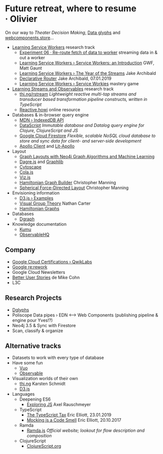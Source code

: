 # Future retreat, where to resume · Olivier

On our way to _Theater Decision Making_, [Data glyphs](https://github.com/olange/noia) and [webcomponents.store](https://webcomponents.store)…

* [Learning Service Workers](https://github.com/olange/learning-service-workers/) research track
  * [Experiment 06 · Re-route fetch of data to worker](../issues/8) streaming data in & out a worker
  * [Learning Service Workers › Service Workers: an Introduction](https://developers.google.com/web/fundamentals/primers/service-workers/) GWF, Matt Gaunt
  * [Learning Service Workers › The Year of the Streams](https://jakearchibald.com/2016/streams-ftw/) Jake Archibald
  * [Declarative Router](https://jakearchibald.com/2019/service-worker-declarative-router/) Jake Archibald, 07.01.2019
  * [Learning Service Workers › Service Workies](https://serviceworkies.com/) mastery game
* [Learning Streams and Observables](https://github.com/olange/learning-streams/) research track
  * [thi.ng/rstream](https://github.com/thi-ng/umbrella/tree/master/packages/rstream) _Lightweight reactive multi-tap streams and transducer based transformation pipeline constructs, written in TypeScript_
  * [Reactive.howi](https://reactive.how/) online resource
* Databases & in-browser query engine
  * [MDN › IndexedDB API](https://developer.mozilla.org/en-US/docs/Web/API/IndexedDB_API)
  * [DataScript](https://github.com/tonsky/datascript) _Immutable database and Datalog query engine for Clojure, ClojureScript and JS_
  * [Google Cloud Firestore](https://firebase.google.com/docs/firestore/) _Flexible, scalable NoSQL cloud database to store and sync data for client- and server-side development_
  * [Apollo Client](https://www.apollographql.com/) and [Lit-Apollo](https://github.com/apollo-elements/apollo-elements)
* Layout
  * [Graph Layouts with Neo4j Graph Algorithms and Machine Learning](https://ptat.ch/2RqwSpj)
  * [Dagre.js](https://github.com/dagrejs) and [Graphlib](https://github.com/dagrejs/graphlib)
  * [Cytoscape](https://cytoscape.org/)
  * [Cola.js](https://ialab.it.monash.edu/webcola/)
  * [Viz.js](https://github.com/mdaines/viz.js/)
  * [Hamiltonian Graph Builder](http://bl.ocks.org/christophermanning/1703449?lcfCode=[10]100&animationSpeed=1&lockVertices=0) Christopher Manning
  * [Spherical Force-Directed Layout](http://bl.ocks.org/christophermanning/4208494) Christopher Manning
* Envisioning information
  * [D3.js › Examples](https://github.com/d3/d3/wiki/Gallery)
  * [Visual Group Theory](http://web.bentley.edu/empl/c/ncarter/vgt/) Nathan Carter
  * [Hamiltonian Graphs](https://www.google.com/search?q=hamiltonian+graphs)
* Databases
  * [Dgraph](https://blog.dgraph.io/post/badger-over-rocksdb-in-dgraph/)
* Knowledge documentation
  * [Kumu](https://kumu.io/)
  * [ObservableHQ](https://beta.observablehq.com/)

## Company

* [Google Cloud Certifications › QwikLabs](https://cloud.google.com/certification/)
* [Google re:rework](https://rework.withgoogle.com)
* Google Cloud Newsletters
* [Better User Stories](https://www.betteruserstories.com/courses/better-user-stories/videos) de Mike Cohn
* L3C

## Research Projects

* [Dglyphs](https://github.com/olange/noia)
* Poliscope Data pipes › EDN ⟷ Web Components (publishing pipeline & engine pour Yves!?)
* Neo4j 3.5 & Sync with Firestore
* Scan, classify & organize

## Alternative tracks

* Datasets to work with every type of database
* Have some fun
  * [Vuo](https://vuo.org)
  * [Observable](https://beta.observablehq.com/)
* Visualization worlds of their own
  * [thi.ng](http://thi.ng/) Karsten Schmidt
  * [D3.js](https://d3js.org)
* Languages
  * Deepening ES6
    * [Exploring JS](http://exploringjs.com/impatient-js/index.html) Axel Rauschmeyer
  * TypeScript
    * [The TypeScript Tax](https://medium.com/javascript-scene/the-typescript-tax-132ff4cb175b) Eric Elliott, 23.01.2019
    * [Mocking is a Code Smell](https://medium.com/javascript-scene/mocking-is-a-code-smell-944a70c90a6a) Eric Elliott, 20.10.2017
  * Ramda
    * [Ramda.js](https://ramdajs.com) _Official website; lookout for flow description and composition_
  * ClojureScript
    * [ClojureScript.org](https://clojurescript.org/)
